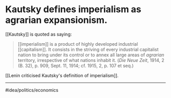 # Kautsky defines imperialism as agrarian expansionism.
[[Kautsky]] is quoted as saying:

> [[imperialism]] is a product of highly developed industrial [[capitalism]]. It consists in the striving of every industrial capitalist nation to bring under its control or to annex all large areas of _agrarian_ territory, irrespective of what nations inhabit it. (_Die Neue Zeit_, 1914, 2 (B. 32), p. 909, Sept. 11, 1914; cf. 1915, 2, p. 107 et seq.)

[[Lenin criticised Kautsky's definition of imperialism]]. 

---
#idea/politics/economics 